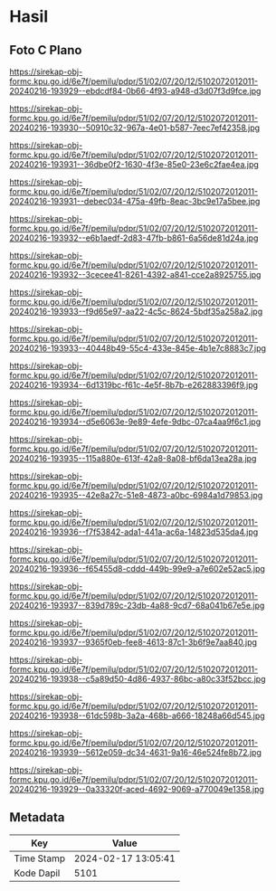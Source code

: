 # Hasil

## Foto C Plano

https://sirekap-obj-formc.kpu.go.id/6e7f/pemilu/pdpr/51/02/07/20/12/5102072012011-20240216-193929--ebdcdf84-0b66-4f93-a948-d3d07f3d9fce.jpg

https://sirekap-obj-formc.kpu.go.id/6e7f/pemilu/pdpr/51/02/07/20/12/5102072012011-20240216-193930--50910c32-967a-4e01-b587-7eec7ef42358.jpg

https://sirekap-obj-formc.kpu.go.id/6e7f/pemilu/pdpr/51/02/07/20/12/5102072012011-20240216-193931--36dbe0f2-1630-4f3e-85e0-23e6c2fae4ea.jpg

https://sirekap-obj-formc.kpu.go.id/6e7f/pemilu/pdpr/51/02/07/20/12/5102072012011-20240216-193931--debec034-475a-49fb-8eac-3bc9e17a5bee.jpg

https://sirekap-obj-formc.kpu.go.id/6e7f/pemilu/pdpr/51/02/07/20/12/5102072012011-20240216-193932--e6b1aedf-2d83-47fb-b861-6a56de81d24a.jpg

https://sirekap-obj-formc.kpu.go.id/6e7f/pemilu/pdpr/51/02/07/20/12/5102072012011-20240216-193932--3cecee41-8261-4392-a841-cce2a8925755.jpg

https://sirekap-obj-formc.kpu.go.id/6e7f/pemilu/pdpr/51/02/07/20/12/5102072012011-20240216-193933--f9d65e97-aa22-4c5c-8624-5bdf35a258a2.jpg

https://sirekap-obj-formc.kpu.go.id/6e7f/pemilu/pdpr/51/02/07/20/12/5102072012011-20240216-193933--40448b49-55c4-433e-845e-4b1e7c8883c7.jpg

https://sirekap-obj-formc.kpu.go.id/6e7f/pemilu/pdpr/51/02/07/20/12/5102072012011-20240216-193934--6d1319bc-f61c-4e5f-8b7b-e262883396f9.jpg

https://sirekap-obj-formc.kpu.go.id/6e7f/pemilu/pdpr/51/02/07/20/12/5102072012011-20240216-193934--d5e6063e-9e89-4efe-9dbc-07ca4aa9f6c1.jpg

https://sirekap-obj-formc.kpu.go.id/6e7f/pemilu/pdpr/51/02/07/20/12/5102072012011-20240216-193935--115a880e-613f-42a8-8a08-bf6da13ea28a.jpg

https://sirekap-obj-formc.kpu.go.id/6e7f/pemilu/pdpr/51/02/07/20/12/5102072012011-20240216-193935--42e8a27c-51e8-4873-a0bc-6984a1d79853.jpg

https://sirekap-obj-formc.kpu.go.id/6e7f/pemilu/pdpr/51/02/07/20/12/5102072012011-20240216-193936--f7f53842-ada1-441a-ac6a-14823d535da4.jpg

https://sirekap-obj-formc.kpu.go.id/6e7f/pemilu/pdpr/51/02/07/20/12/5102072012011-20240216-193936--f65455d8-cddd-449b-99e9-a7e602e52ac5.jpg

https://sirekap-obj-formc.kpu.go.id/6e7f/pemilu/pdpr/51/02/07/20/12/5102072012011-20240216-193937--839d789c-23db-4a88-9cd7-68a041b67e5e.jpg

https://sirekap-obj-formc.kpu.go.id/6e7f/pemilu/pdpr/51/02/07/20/12/5102072012011-20240216-193937--9365f0eb-fee8-4613-87c1-3b6f9e7aa840.jpg

https://sirekap-obj-formc.kpu.go.id/6e7f/pemilu/pdpr/51/02/07/20/12/5102072012011-20240216-193938--c5a89d50-4d86-4937-86bc-a80c33f52bcc.jpg

https://sirekap-obj-formc.kpu.go.id/6e7f/pemilu/pdpr/51/02/07/20/12/5102072012011-20240216-193938--61dc598b-3a2a-468b-a666-18248a66d545.jpg

https://sirekap-obj-formc.kpu.go.id/6e7f/pemilu/pdpr/51/02/07/20/12/5102072012011-20240216-193939--5612e059-dc34-4631-9a16-46e524fe8b72.jpg

https://sirekap-obj-formc.kpu.go.id/6e7f/pemilu/pdpr/51/02/07/20/12/5102072012011-20240216-193929--0a33320f-aced-4692-9069-a770049e1358.jpg


## Metadata

| Key        | Value               |
| ---------- | ------------------- |
| Time Stamp | 2024-02-17 13:05:41 |
| Kode Dapil | 5101                |



